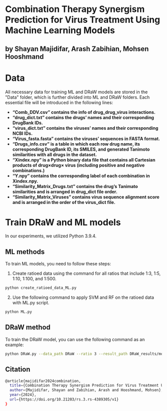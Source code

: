 # Combination Therapy Synergism Prediction for Virus Treatment Using Machine Learning Models
## by Shayan Majidifar, Arash Zabihian, Mohsen Hooshmand

# **Data**
All necessary data for training ML and DRaW models are stored in the "Data" folder, which is further divided into ML and DRaW folders. Each essential file will be introduced in the following lines:
* **“Comb_DDV.csv” contains the info of drug_drug_virus interactions.**
* **“drug_dict.txt” contains the drugs’ names and their corresponding DrugBank IDs.**
* **“virus_dict.txt” contains the viruses’ names and their corresponding NCBI IDs.**
* **“Virus_fasta.fasta” contains the viruses’ sequences in FASTA format.**
* **“Drugs_info.csv” is a table in which each row drug name, its corresponding DrugBank ID, its SMILES, and generated Tanimoto similarities with all drugs in the dataset.**
* **“Xindex.npy” is a Python binary data file that contains all Cartesian products of drug×drug× virus (including positive and negative combinations.)**
* **“Y.npy” contains the corresponding label of each combination in Xindex.npy.** 
* **“Similarity_Matrix_Drugs.txt” contains the drug’s Tanimato similarities and is arranged in drug_dict file order.** 
* **“Similarity_Matrix_Viruses” contains virus sequence alignment score and is arranged in the order of the virus_dict file.**
# **Train DRaW and ML models**
In our experiments, we utilized Python 3.9.4.
## **ML methods**
To train ML models, you need to follow these steps:
1. Create ratioed data using the command for all ratios that include 1:3, 1:5, 1:10, 1:100, and 1:500. <br>
```bash
python create_ratioed_data_ML.py
```
2. Use the following command to apply SVM and RF on the ratioed data with ML.py script. <be>
```bash
python ML.py
```
## **DRaW method**
To train the DRaW model, you can use the following command as an example: <be>
```bash
python DRaW.py --data_path DRaW --ratio 3 --result_path DRaW_results/model
```

## **Citation**
```bash
@article{majidifar2024combination,
  title={Combination Therapy Synergism Prediction for Virus Treatment Using Machine Learning Models},
  author={Majidifar, Shayan and Zabihian, Arash and Hooshmand, Mohsen},
  year={2024},
  url={https://doi.org/10.21203/rs.3.rs-4389305/v1}
}
```

